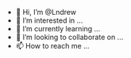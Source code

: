 - 👋 Hi, I’m @Lndrew
- 👀 I’m interested in ...
- 🌱 I’m currently learning ...
- 💞️ I’m looking to collaborate on ...
- 📫 How to reach me ...

<!---
Lndrew/Lndrew is a ✨ special ✨ repository because its `README.md` (this file) appears on your GitHub profile.
You can click the Preview link to take a look at your changes.
--->
